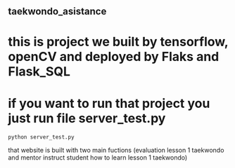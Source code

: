## taekwondo_asistance

# this is project we built by tensorflow, openCV and deployed by Flaks and Flask_SQL
# if you want to run that project you just run file server_test.py
``` shell
python server_test.py
```
that website is built with two main fuctions (evaluation lesson 1 taekwondo and mentor  instruct student how to learn lesson 1 taekwondo) 


